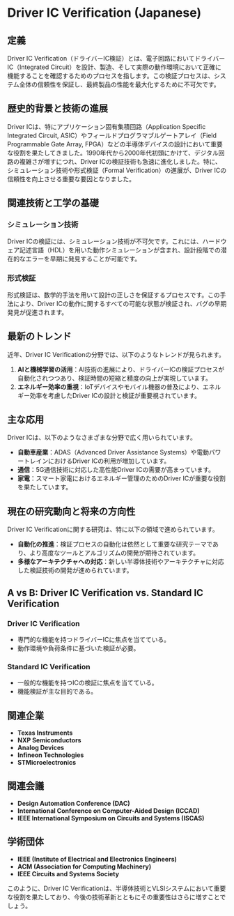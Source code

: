 # Driver IC Verification (Japanese)

## 定義

Driver IC Verification（ドライバーIC検証）とは、電子回路においてドライバーIC（Integrated Circuit）を設計、製造、そして実際の動作環境において正確に機能することを確認するためのプロセスを指します。この検証プロセスは、システム全体の信頼性を保証し、最終製品の性能を最大化するために不可欠です。

## 歴史的背景と技術の進展

Driver ICは、特にアプリケーション固有集積回路（Application Specific Integrated Circuit, ASIC）やフィールドプログラマブルゲートアレイ（Field Programmable Gate Array, FPGA）などの半導体デバイスの設計において重要な役割を果たしてきました。1990年代から2000年代初頭にかけて、デジタル回路の複雑さが増すにつれ、Driver ICの検証技術も急速に進化しました。特に、シミュレーション技術や形式検証（Formal Verification）の進展が、Driver ICの信頼性を向上させる重要な要因となりました。

## 関連技術と工学の基礎

### シミュレーション技術

Driver ICの検証には、シミュレーション技術が不可欠です。これには、ハードウェア記述言語（HDL）を用いた動作シミュレーションが含まれ、設計段階での潜在的なエラーを早期に発見することが可能です。

### 形式検証

形式検証は、数学的手法を用いて設計の正しさを保証するプロセスです。この手法により、Driver ICの動作に関するすべての可能な状態が検証され、バグの早期発見が促進されます。

## 最新のトレンド

近年、Driver IC Verificationの分野では、以下のようなトレンドが見られます。

1. **AIと機械学習の活用**：AI技術の進展により、ドライバーICの検証プロセスが自動化されつつあり、検証時間の短縮と精度の向上が実現しています。
2. **エネルギー効率の重視**：IoTデバイスやモバイル機器の普及により、エネルギー効率を考慮したDriver ICの設計と検証が重要視されています。

## 主な応用

Driver ICは、以下のようなさまざまな分野で広く用いられています。

- **自動車産業**：ADAS（Advanced Driver Assistance Systems）や電動パワートレインにおけるDriver ICの利用が増加しています。
- **通信**：5G通信技術に対応した高性能Driver ICの需要が高まっています。
- **家電**：スマート家電におけるエネルギー管理のためのDriver ICが重要な役割を果たしています。

## 現在の研究動向と将来の方向性

Driver IC Verificationに関する研究は、特に以下の領域で進められています。

- **自動化の推進**：検証プロセスの自動化は依然として重要な研究テーマであり、より高度なツールとアルゴリズムの開発が期待されています。
- **多様なアーキテクチャへの対応**：新しい半導体技術やアーキテクチャに対応した検証技術の開発が進められています。

## A vs B: Driver IC Verification vs. Standard IC Verification

### Driver IC Verification

- 専門的な機能を持つドライバーICに焦点を当てている。
- 動作環境や負荷条件に基づいた検証が必要。

### Standard IC Verification

- 一般的な機能を持つICの検証に焦点を当てている。
- 機能検証が主な目的である。

## 関連企業

- **Texas Instruments**
- **NXP Semiconductors**
- **Analog Devices**
- **Infineon Technologies**
- **STMicroelectronics**

## 関連会議

- **Design Automation Conference (DAC)**
- **International Conference on Computer-Aided Design (ICCAD)**
- **IEEE International Symposium on Circuits and Systems (ISCAS)**

## 学術団体

- **IEEE (Institute of Electrical and Electronics Engineers)**
- **ACM (Association for Computing Machinery)**
- **IEEE Circuits and Systems Society**

このように、Driver IC Verificationは、半導体技術とVLSIシステムにおいて重要な役割を果たしており、今後の技術革新とともにその重要性はさらに増すことでしょう。